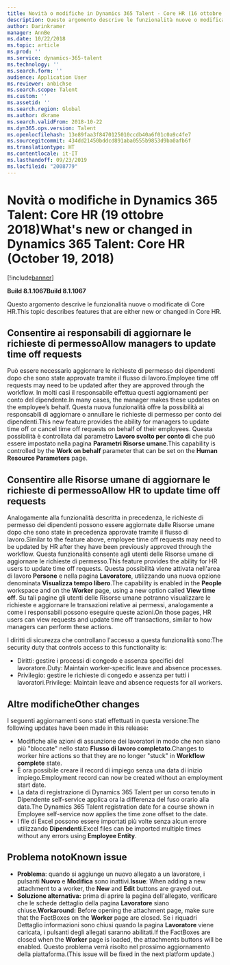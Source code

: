 ```yaml
---
title: Novità o modifiche in Dynamics 365 Talent - Core HR (16 ottobre 2018)
description: Questo argomento descrive le funzionalità nuove o modificate di Microsoft Dynamics 365 Talent - Core HR.
author: Darinkramer
manager: AnnBe
ms.date: 10/22/2018
ms.topic: article
ms.prod: ''
ms.service: dynamics-365-talent
ms.technology: ''
ms.search.form: ''
audience: Application User
ms.reviewer: anbichse
ms.search.scope: Talent
ms.custom: ''
ms.assetid: ''
ms.search.region: Global
ms.author: dkrame
ms.search.validFrom: 2018-10-22
ms.dyn365.ops.version: Talent
ms.openlocfilehash: 13e89faa3f8470125010ccdb40a6f01c0a9c4fe7
ms.sourcegitcommit: 434dd21450bddcd891aba0555b9853d9ba0afb6f
ms.translationtype: HT
ms.contentlocale: it-IT
ms.lasthandoff: 09/23/2019
ms.locfileid: "2008779"
---
```

# <a name="whats-new-or-changed-in-dynamics-365-talent-core-hr-october-19-2018"></a><span data-ttu-id="6f54b-103">Novità o modifiche in Dynamics 365 Talent: Core HR (19 ottobre 2018)</span><span class="sxs-lookup"><span data-stu-id="6f54b-103">What's new or changed in Dynamics 365 Talent: Core HR (October 19, 2018)</span></span>

[!include[banner](includes/banner.md)]

<span data-ttu-id="6f54b-104">**Build 8.1.1067**</span><span class="sxs-lookup"><span data-stu-id="6f54b-104">**Build 8.1.1067**</span></span>

<span data-ttu-id="6f54b-105">Questo argomento descrive le funzionalità nuove o modificate di Core HR.</span><span class="sxs-lookup"><span data-stu-id="6f54b-105">This topic describes features that are either new or changed in Core HR.</span></span>

## <a name="allow-managers-to-update-time-off-requests"></a><span data-ttu-id="6f54b-106">Consentire ai responsabili di aggiornare le richieste di permesso</span><span class="sxs-lookup"><span data-stu-id="6f54b-106">Allow managers to update time off requests</span></span>

<span data-ttu-id="6f54b-107">Può essere necessario aggiornare le richieste di permesso dei dipendenti dopo che sono state approvate tramite il flusso di lavoro.</span><span class="sxs-lookup"><span data-stu-id="6f54b-107">Employee time off requests may need to be updated after they are approved through the workflow.</span></span> <span data-ttu-id="6f54b-108">In molti casi il responsabile effettua questi aggiornamenti per conto del dipendente.</span><span class="sxs-lookup"><span data-stu-id="6f54b-108">In many cases, the manager makes these updates on the employee’s behalf.</span></span> <span data-ttu-id="6f54b-109">Questa nuova funzionalità offre la possibilità ai responsabili di aggiornare o annullare le richieste di permesso per conto dei dipendenti.</span><span class="sxs-lookup"><span data-stu-id="6f54b-109">This new feature provides the ability for managers to update time off or cancel time off requests on behalf of their employees.</span></span> <span data-ttu-id="6f54b-110">Questa possibilità è controllata dal parametro **Lavoro svolto per conto di** che può essere impostato nella pagina **Parametri Risorse umane**.</span><span class="sxs-lookup"><span data-stu-id="6f54b-110">This capability is controlled by the **Work on behalf** parameter that can be set on the **Human Resource Parameters** page.</span></span> 
 
## <a name="allow-hr-to-update-time-off-requests"></a><span data-ttu-id="6f54b-111">Consentire alle Risorse umane di aggiornare le richieste di permesso</span><span class="sxs-lookup"><span data-stu-id="6f54b-111">Allow HR to update time off requests</span></span>

<span data-ttu-id="6f54b-112">Analogamente alla funzionalità descritta in precedenza, le richieste di permesso dei dipendenti possono essere aggiornate dalle Risorse umane dopo che sono state in precedenza approvate tramite il flusso di lavoro.</span><span class="sxs-lookup"><span data-stu-id="6f54b-112">Similar to the feature above, employee time off requests may need to be updated by HR after they have been previously approved through the workflow.</span></span> <span data-ttu-id="6f54b-113">Questa funzionalità consente agli utenti delle Risorse umane di aggiornare le richieste di permesso.</span><span class="sxs-lookup"><span data-stu-id="6f54b-113">This feature provides the ability for HR users to update time off requests.</span></span> <span data-ttu-id="6f54b-114">Questa possibilità viene attivata nell'area di lavoro **Persone** e nella pagina **Lavoratore**, utilizzando una nuova opzione denominata **Visualizza tempo libero**.</span><span class="sxs-lookup"><span data-stu-id="6f54b-114">The capability is enabled in the **People** workspace and on the **Worker** page, using a new option called **View time off**.</span></span> <span data-ttu-id="6f54b-115">Su tali pagine gli utenti delle Risorse umane potranno visualizzare le richieste e aggiornare le transazioni relative ai permessi, analogamente a come i responsabili possono eseguire queste azioni.</span><span class="sxs-lookup"><span data-stu-id="6f54b-115">On those pages, HR users can view requests and update time off transactions, similar to how managers can perform these actions.</span></span>

<span data-ttu-id="6f54b-116">I diritti di sicurezza che controllano l'accesso a questa funzionalità sono:</span><span class="sxs-lookup"><span data-stu-id="6f54b-116">The security duty that controls access to this functionality is:</span></span>
- <span data-ttu-id="6f54b-117">Diritti: gestire i processi di congedo e assenza specifici del lavoratore.</span><span class="sxs-lookup"><span data-stu-id="6f54b-117">Duty: Maintain worker-specific leave and absence processes.</span></span>
- <span data-ttu-id="6f54b-118">Privilegio: gestire le richieste di congedo e assenza per tutti i lavoratori.</span><span class="sxs-lookup"><span data-stu-id="6f54b-118">Privilege: Maintain leave and absence requests for all workers.</span></span>

## <a name="other-changes"></a><span data-ttu-id="6f54b-119">Altre modifiche</span><span class="sxs-lookup"><span data-stu-id="6f54b-119">Other changes</span></span>
<span data-ttu-id="6f54b-120">I seguenti aggiornamenti sono stati effettuati in questa versione:</span><span class="sxs-lookup"><span data-stu-id="6f54b-120">The following updates have been made in this release:</span></span>
- <span data-ttu-id="6f54b-121">Modifiche alle azioni di assunzione dei lavoratori in modo che non siano più "bloccate" nello stato **Flusso di lavoro completato**.</span><span class="sxs-lookup"><span data-stu-id="6f54b-121">Changes to worker hire actions so that they are no longer "stuck" in **Workflow complete** state.</span></span>
- <span data-ttu-id="6f54b-122">È ora possibile creare il record di impiego senza una data di inizio impiego.</span><span class="sxs-lookup"><span data-stu-id="6f54b-122">Employment record can now be created without an employment start date.</span></span>
- <span data-ttu-id="6f54b-123">La data di registrazione di Dynamics 365 Talent per un corso tenuto in Dipendente self-service applica ora la differenza del fuso orario alla data.</span><span class="sxs-lookup"><span data-stu-id="6f54b-123">The Dynamics 365 Talent registration date for a course shown in Employee self-service now applies the time zone offset to the date.</span></span>
- <span data-ttu-id="6f54b-124">I file di Excel possono essere importati più volte senza alcun errore utilizzando **Dipendenti**.</span><span class="sxs-lookup"><span data-stu-id="6f54b-124">Excel files can be imported multiple times without any errors using **Employee Entity**.</span></span>

## <a name="known-issue"></a><span data-ttu-id="6f54b-125">Problema noto</span><span class="sxs-lookup"><span data-stu-id="6f54b-125">Known issue</span></span>

- <span data-ttu-id="6f54b-126">**Problema**: quando si aggiunge un nuovo allegato a un lavoratore, i pulsanti **Nuovo** e **Modifica** sono inattivi.</span><span class="sxs-lookup"><span data-stu-id="6f54b-126">**Issue**: When adding a new attachment to a worker, the **New** and **Edit** buttons are grayed out.</span></span> 
- <span data-ttu-id="6f54b-127">**Soluzione alternativa:** prima di aprire la pagina dell'allegato, verificare che le schede dettaglio della pagina **Lavoratore** siano chiuse.</span><span class="sxs-lookup"><span data-stu-id="6f54b-127">**Workaround:** Before opening the attachment page, make sure that the FactBoxes on the **Worker** page are closed.</span></span> <span data-ttu-id="6f54b-128">Se i riquadri Dettaglio informazioni sono chiusi quando la pagina **Lavoratore** viene caricata, i pulsanti degli allegati saranno abilitati.</span><span class="sxs-lookup"><span data-stu-id="6f54b-128">If the FactBoxes are closed when the **Worker** page is loaded, the attachments buttons will be enabled.</span></span> <span data-ttu-id="6f54b-129">Questo problema verrà risolto nel prossimo aggiornamento della piattaforma.</span><span class="sxs-lookup"><span data-stu-id="6f54b-129">(This issue will be fixed in the next platform update.)</span></span>
